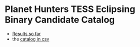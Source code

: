 # Planet Hunters TESS Eclipsing Binary Candidate Catalog

- [Results so far](Results.md)
- the [catalog in csv](data/catalog_pht_eb_candidates.csv)
